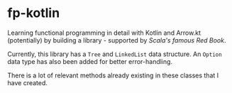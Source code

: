 # fp-kotlin
Learning functional programming in detail with Kotlin and Arrow.kt (potentially) by building a library - supported by *Scala's famous Red Book*.

Currently, this library has a `Tree` and `LinkedList` data structure. An `Option` data type has also been added for better error-handling.

There is a lot of relevant methods already existing in these classes that I have created.
